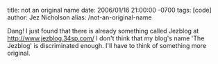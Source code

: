 title: not an original name
date: 2006/01/16 21:00:00 -0700
tags: [code]
author: Jez Nicholson
alias: /not-an-original-name

Dang! I just found that there is already something called Jezblog at http://www.jezblog.34sp.com/ I don't think that my blog's name 'The Jezblog' is discriminated enough. I'll have to think of something more original.